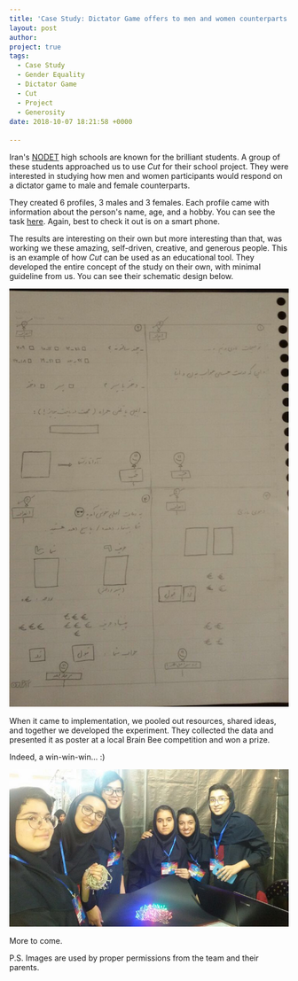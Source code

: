 ```yaml
---
title: 'Case Study: Dictator Game offers to men and women counterparts in a sample of Iranian female high-school students'
layout: post
author:
project: true
tags:
  - Case Study
  - Gender Equality
  - Dictator Game
  - Cut
  - Project
  - Generosity
date: 2018-10-07 18:21:58 +0000

---
```

Iran's [NODET](https://en.wikipedia.org/wiki/National_Organization_for_Development_of_Exceptional_Talents) high schools are known for the brilliant students. A group of these students approached us to use *Cut* for their school project. They were interested in studying how men and women participants would respond on a dictator game to male and female counterparts.

They created 6 profiles, 3 males and 3 females. Each profile came with information about the person's name, age, and a hobby. You can see the task [here](https://beta.cut.social/newui/#dictator). Again, best to check it out is on a smart phone.

The results are interesting on their own but more interesting than that, was working we these amazing, self-driven, creative, and generous people. This is an example of how *Cut* can be used as an educational tool. They developed the entire concept of the study on their own, with minimal guideline from us. You can see their schematic design below.

![Schematic](/uploads/2018/10/07/farzanegan1.jpg)

When it came to implementation, we pooled out resources, shared ideas, and together we developed the experiment. They collected the data and presented it as poster at a local Brain Bee competition and won a prize.

Indeed, a win-win-win... :)

![Farzanegan Kids](/uploads/2018/10/07/farzanegan2.jpg)

More to come.



P.S. Images are used by proper permissions from the team and their parents.